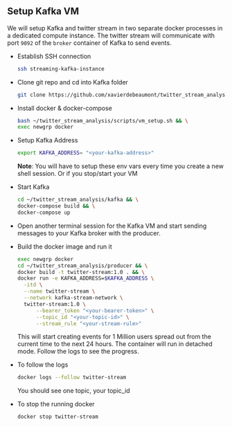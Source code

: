 ## Setup Kafka VM

We will setup Kafka and twitter stream in two separate docker processes in a dedicated compute instance. The twitter stream will communicate with port `9092` of the `broker` container of Kafka to send events.

- Establish SSH connection

  ```bash
  ssh streaming-kafka-instance
  ```

- Clone git repo and cd into Kafka folder

  ```bash
  git clone https://github.com/xavierdebeaumont/twitter_stream_analysis.git
  ```

- Install docker & docker-compose

  ```bash
  bash ~/twitter_stream_analysis/scripts/vm_setup.sh && \
  exec newgrp docker
  ```

<!-- - Create the docker network to allowed the connection between the broker and the stream

  ```bash
  docker network create -d bridge kafka-stream-network
  ``` -->

- Setup Kafka Address
  ```bash
  export KAFKA_ADDRESS= "<your-kafka-address>"
  ```
  **Note**: You will have to setup these env vars every time you create a new shell session. Or if you stop/start your VM

- Start Kafka 

  ```bash
  cd ~/twitter_stream_analysis/kafka && \
  docker-compose build && \
  docker-compose up 
  ```

- Open another terminal session for the Kafka VM and start sending messages to your Kafka broker with the producer.

- Build the docker image and run it
  ```bash
  exec newgrp docker
  cd ~/twitter_stream_analysis/producer && \
  docker build -t twitter-stream:1.0 . && \
  docker run -e KAFKA_ADDRESS=$KAFKA_ADDRESS \
    -itd \
    --name twitter-stream \
    --network kafka-stream-network \
    twitter-stream:1.0 \
        --bearer_token "<your-bearer-token>" \
        --topic_id "<your-topic-id>" \
        --stream_rule "<your-stream-rule>"
  ```

    This will start creating events for 1 Million users spread out from the current time to the next 24 hours. 
  The container will run in detached mode. Follow the logs to see the progress.

- To follow the logs

  ```bash
  docker logs --follow twitter-stream
  ```

    You should see one topic, your topic_id

- To stop the running docker

  ```bash
  docker stop twitter-stream
  ```